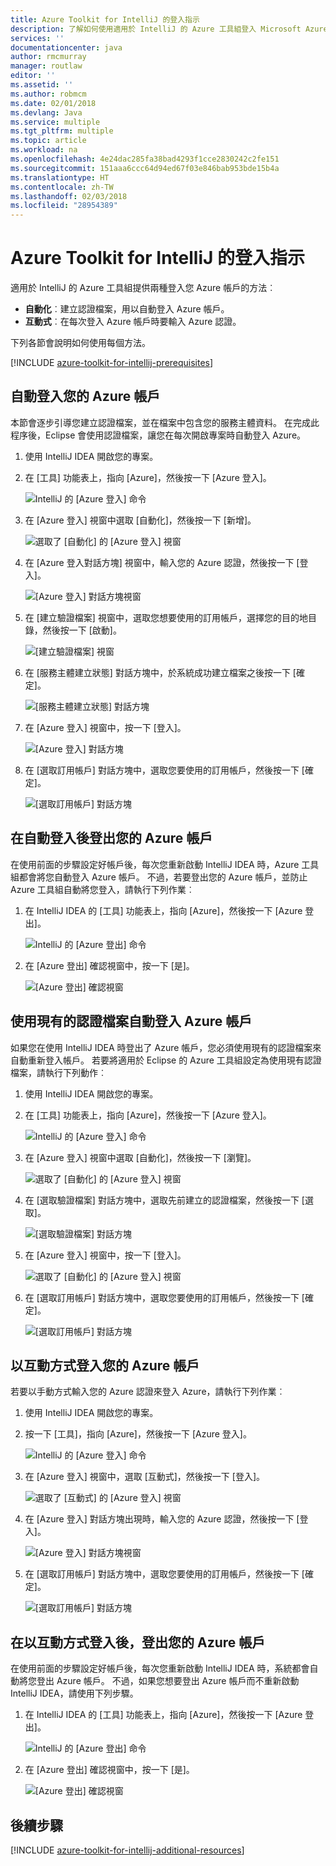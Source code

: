 ```yaml
---
title: Azure Toolkit for IntelliJ 的登入指示
description: 了解如何使用適用於 IntelliJ 的 Azure 工具組登入 Microsoft Azure。
services: ''
documentationcenter: java
author: rmcmurray
manager: routlaw
editor: ''
ms.assetid: ''
ms.author: robmcm
ms.date: 02/01/2018
ms.devlang: Java
ms.service: multiple
ms.tgt_pltfrm: multiple
ms.topic: article
ms.workload: na
ms.openlocfilehash: 4e24dac285fa38bad4293f1cce2830242c2fe151
ms.sourcegitcommit: 151aaa6ccc64d94ed67f03e846bab953bde15b4a
ms.translationtype: HT
ms.contentlocale: zh-TW
ms.lasthandoff: 02/03/2018
ms.locfileid: "28954389"
---
```

# <a name="sign-in-instructions-for-the-azure-toolkit-for-intellij"></a>Azure Toolkit for IntelliJ 的登入指示

適用於 IntelliJ 的 Azure 工具組提供兩種登入您 Azure 帳戶的方法︰

  * **自動化**︰建立認證檔案，用以自動登入 Azure 帳戶。
  * **互動式**︰在每次登入 Azure 帳戶時要輸入 Azure 認證。

下列各節會說明如何使用每個方法。

[!INCLUDE [azure-toolkit-for-intellij-prerequisites](../includes/azure-toolkit-for-intellij-prerequisites.md)]

## <a name="sign-in-to-your-azure-account-automatically"></a>自動登入您的 Azure 帳戶

本節會逐步引導您建立認證檔案，並在檔案中包含您的服務主體資料。 在完成此程序後，Eclipse 會使用認證檔案，讓您在每次開啟專案時自動登入 Azure。

1. 使用 IntelliJ IDEA 開啟您的專案。

1. 在 [工具] 功能表上，指向 [Azure]，然後按一下 [Azure 登入]。

   ![IntelliJ 的 [Azure 登入] 命令][A01]

1. 在 [Azure 登入] 視窗中選取 [自動化]，然後按一下 [新增]。

   ![選取了 [自動化] 的 [Azure 登入] 視窗][A02]

1. 在 [Azure 登入對話方塊] 視窗中，輸入您的 Azure 認證，然後按一下 [登入]。

   ![[Azure 登入] 對話方塊視窗][A03]

1. 在 [建立驗證檔案] 視窗中，選取您想要使用的訂用帳戶，選擇您的目的地目錄，然後按一下 [啟動]。

   ![[建立驗證檔案] 視窗][A04]

1. 在 [服務主體建立狀態] 對話方塊中，於系統成功建立檔案之後按一下 [確定]。

   ![[服務主體建立狀態] 對話方塊][A05]

1. 在 [Azure 登入] 視窗中，按一下 [登入]。

   ![[Azure 登入] 對話方塊][A06]

1. 在 [選取訂用帳戶] 對話方塊中，選取您要使用的訂用帳戶，然後按一下 [確定]。

   ![[選取訂用帳戶] 對話方塊][A07]

## <a name="sign-out-of-your-azure-account-after-you-have-signed-in-automatically"></a>在自動登入後登出您的 Azure 帳戶

在使用前面的步驟設定好帳戶後，每次您重新啟動 IntelliJ IDEA 時，Azure 工具組都會將您自動登入 Azure 帳戶。 不過，若要登出您的 Azure 帳戶，並防止 Azure 工具組自動將您登入，請執行下列作業︰

1. 在 IntelliJ IDEA 的 [工具] 功能表上，指向 [Azure]，然後按一下 [Azure 登出]。

   ![IntelliJ 的 [Azure 登出] 命令][L01]

1. 在 [Azure 登出] 確認視窗中，按一下 [是]。

   ![[Azure 登出] 確認視窗][L03]

## <a name="sign-in-to-your-azure-account-automatically-by-using-an-existing-credentials-file"></a>使用現有的認證檔案自動登入 Azure 帳戶

如果您在使用 IntelliJ IDEA 時登出了 Azure 帳戶，您必須使用現有的認證檔案來自動重新登入帳戶。 若要將適用於 Eclipse 的 Azure 工具組設定為使用現有認證檔案，請執行下列動作︰

1. 使用 IntelliJ IDEA 開啟您的專案。

1. 在 [工具] 功能表上，指向 [Azure]，然後按一下 [Azure 登入]。

   ![IntelliJ 的 [Azure 登入] 命令][A01]

1. 在 [Azure 登入] 視窗中選取 [自動化]，然後按一下 [瀏覽]。

   ![選取了 [自動化] 的 [Azure 登入] 視窗][A02]

1. 在 [選取驗證檔案] 對話方塊中，選取先前建立的認證檔案，然後按一下 [選取]。

   ![[選取驗證檔案] 對話方塊][A08]

1. 在 [Azure 登入] 視窗中，按一下 [登入]。

   ![選取了 [自動化] 的 [Azure 登入] 視窗][A06]

1. 在 [選取訂用帳戶] 對話方塊中，選取您要使用的訂用帳戶，然後按一下 [確定]。

   ![[選取訂用帳戶] 對話方塊][A07]

## <a name="sign-in-to-your-azure-account-interactively"></a>以互動方式登入您的 Azure 帳戶

若要以手動方式輸入您的 Azure 認證來登入 Azure，請執行下列作業︰

1. 使用 IntelliJ IDEA 開啟您的專案。

1. 按一下 [工具]，指向 [Azure]，然後按一下 [Azure 登入]。

   ![IntelliJ 的 [Azure 登入] 命令][I01]

1. 在 [Azure 登入] 視窗中，選取 [互動式]，然後按一下 [登入]。

   ![選取了 [互動式] 的 [Azure 登入] 視窗][I02]

1. 在 [Azure 登入] 對話方塊出現時，輸入您的 Azure 認證，然後按一下 [登入]。

   ![[Azure 登入] 對話方塊視窗][I03]

1. 在 [選取訂用帳戶] 對話方塊中，選取您要使用的訂用帳戶，然後按一下 [確定]。

   ![[選取訂用帳戶] 對話方塊][I04]

## <a name="sign-out-of-your-azure-account-after-you-have-signed-in-interactively"></a>在以互動方式登入後，登出您的 Azure 帳戶

在使用前面的步驟設定好帳戶後，每次您重新啟動 IntelliJ IDEA 時，系統都會自動將您登出 Azure 帳戶。 不過，如果您想要登出 Azure 帳戶而不重新啟動 IntelliJ IDEA，請使用下列步驟。

1. 在 IntelliJ IDEA 的 [工具] 功能表上，指向 [Azure]，然後按一下 [Azure 登出]。

   ![IntelliJ 的 [Azure 登出] 命令][L01]

1. 在 [Azure 登出] 確認視窗中，按一下 [是]。

   ![[Azure 登出] 確認視窗][L02]

## <a name="next-steps"></a>後續步驟

[!INCLUDE [azure-toolkit-for-intellij-additional-resources](../includes/azure-toolkit-for-intellij-additional-resources.md)]

<!-- URL List -->

<!-- IMG List -->

[I01]: media/azure-toolkit-for-intellij-sign-in-instructions/I01.png
[I02]: media/azure-toolkit-for-intellij-sign-in-instructions/I02.png
[I03]: media/azure-toolkit-for-intellij-sign-in-instructions/I03.png
[I04]: media/azure-toolkit-for-intellij-sign-in-instructions/I04.png

[A01]: media/azure-toolkit-for-intellij-sign-in-instructions/A01.png
[A02]: media/azure-toolkit-for-intellij-sign-in-instructions/A02.png
[A03]: media/azure-toolkit-for-intellij-sign-in-instructions/A03.png
[A04]: media/azure-toolkit-for-intellij-sign-in-instructions/A04.png
[A05]: media/azure-toolkit-for-intellij-sign-in-instructions/A05.png
[A06]: media/azure-toolkit-for-intellij-sign-in-instructions/A06.png
[A07]: media/azure-toolkit-for-intellij-sign-in-instructions/A07.png
[A08]: media/azure-toolkit-for-intellij-sign-in-instructions/A08.png

[L01]: media/azure-toolkit-for-intellij-sign-in-instructions/L01.png
[L02]: media/azure-toolkit-for-intellij-sign-in-instructions/L02.png
[L03]: media/azure-toolkit-for-intellij-sign-in-instructions/L03.png
